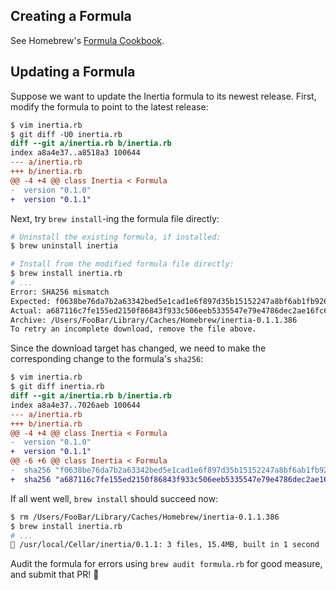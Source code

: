 ## Creating a Formula

See Homebrew's [Formula Cookbook](https://github.com/Homebrew/brew/blob/master/docs/Formula-Cookbook.md).


## Updating a Formula

Suppose we want to update the Inertia formula to its newest release. First,
modify the formula to point to the latest release:

```diff
$ vim inertia.rb
$ git diff -U0 inertia.rb
diff --git a/inertia.rb b/inertia.rb
index a8a4e37..a8518a3 100644
--- a/inertia.rb
+++ b/inertia.rb
@@ -4 +4 @@ class Inertia < Formula
-  version "0.1.0"
+  version "0.1.1"
```

Next, try `brew install`-ing the formula file directly:

```sh
# Uninstall the existing formula, if installed:
$ brew uninstall inertia

# Install from the modified formula file directly:
$ brew install inertia.rb
# ...
Error: SHA256 mismatch
Expected: f0638be76da7b2a63342bed5e1cad1e6f897d35b15152247a8bf6ab1fb92637e
Actual: a687116c7fe155ed2150f86843f933c506eeb5335547e79e4786dec2ae16fc6b
Archive: /Users/FooBar/Library/Caches/Homebrew/inertia-0.1.1.386
To retry an incomplete download, remove the file above.
```

Since the download target has changed, we need to make the corresponding
change to the formula's `sha256`:

```diff
$ vim inertia.rb
$ git diff inertia.rb
diff --git a/inertia.rb b/inertia.rb
index a8a4e37..7026aeb 100644
--- a/inertia.rb
+++ b/inertia.rb
@@ -4 +4 @@ class Inertia < Formula
-  version "0.1.0"
+  version "0.1.1"
@@ -6 +6 @@ class Inertia < Formula
-  sha256 "f0638be76da7b2a63342bed5e1cad1e6f897d35b15152247a8bf6ab1fb92637e"
+  sha256 "a687116c7fe155ed2150f86843f933c506eeb5335547e79e4786dec2ae16fc6b"
```

If all went well, `brew install` should succeed now:

```sh
$ rm /Users/FooBar/Library/Caches/Homebrew/inertia-0.1.1.386
$ brew install inertia.rb
# ...
🍺 /usr/local/Cellar/inertia/0.1.1: 3 files, 15.4MB, built in 1 second
```

Audit the formula for errors using `brew audit formula.rb` for good measure,
and submit that PR! :rocket:
